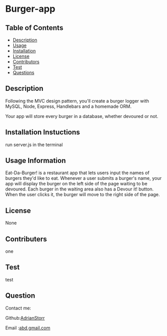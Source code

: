 # Burger-app


  ## Table of Contents
  * [Description](Description)
  * [Usage](Usage)
  * [Installation](Installation)
  * [License](License)
  * [Contributors](contributers)
  * [Test](Test)
  * [Questions](Questions)

  ## Description
   Following the MVC design pattern, you'll create a burger logger with MySQL, Node, Express, Handlebars and a homemade ORM.
  


Your app will store every burger in a database, whether devoured or not.

  ## Installation Instuctions
  run server.js in the terminal

  ## Usage Information
  Eat-Da-Burger! is a restaurant app that lets users input the names of burgers they'd like to eat.
  Whenever a user submits a burger's name, your app will display the burger on the left side of the page waiting to be devoured.
  Each burger in the waiting area also has a Devour it! button. When the user clicks it, the burger will move to the right side of the page.

  ## License
  None

  ## Contributers
  one

  ## Test
  test

  ## Question
  Contact me:

  Github:[AdrianStorr](https://github.com/AdrianStorr)
  
  Email :[abd,gmail.com](https://github.com/AdrianStorr)
